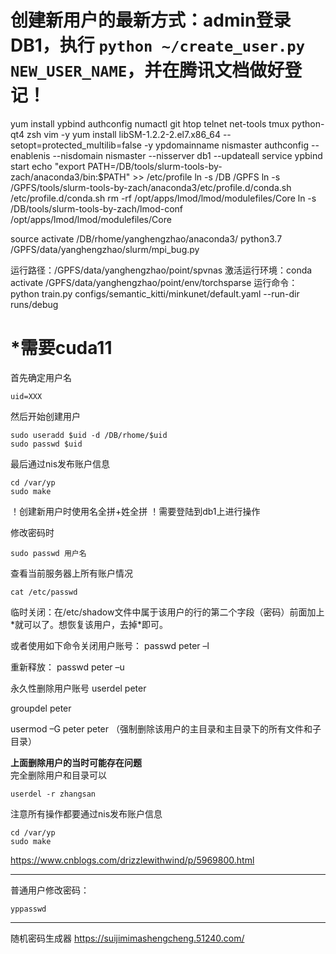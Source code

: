 # 创建新用户的最新方式：admin登录DB1，执行 `python ~/create_user.py NEW_USER_NAME`，并在腾讯文档做好登记！
yum install ypbind authconfig numactl git htop telnet net-tools tmux python-qt4 zsh vim -y
yum install libSM-1.2.2-2.el7.x86_64 --setopt=protected_multilib=false -y
ypdomainname nismaster
authconfig  --enablenis --nisdomain nismaster --nisserver db1 --updateall
service ypbind start
echo "export PATH=/DB/tools/slurm-tools-by-zach/anaconda3/bin:$PATH" >> /etc/profile
ln -s /DB /GPFS
ln -s /GPFS/tools/slurm-tools-by-zach/anaconda3/etc/profile.d/conda.sh /etc/profile.d/conda.sh
rm -rf /opt/apps/lmod/lmod/modulefiles/Core
ln -s /DB/tools/slurm-tools-by-zach/lmod-conf /opt/apps/lmod/lmod/modulefiles/Core

 source activate /DB/rhome/yanghengzhao/anaconda3/
python3.7 /GPFS/data/yanghengzhao/slurm/mpi_bug.py

运行路径：/GPFS/data/yanghengzhao/point/spvnas
激活运行环境：conda activate /GPFS/data/yanghengzhao/point/env/torchsparse
运行命令： python train.py configs/semantic_kitti/minkunet/default.yaml --run-dir runs/debug

*需要cuda11
===============================================================

首先确定用户名
```
uid=XXX
```
然后开始创建用户
```shell
sudo useradd $uid -d /DB/rhome/$uid
sudo passwd $uid
```
最后通过nis发布账户信息
```
cd /var/yp
sudo make
```

！创建新用户时使用名全拼+姓全拼
！需要登陆到db1上进行操作

修改密码时
```
sudo passwd 用户名
```




查看当前服务器上所有账户情况
```
cat /etc/passwd

```



临时关闭：在/etc/shadow文件中属于该用户的行的第二个字段（密码）前面加上\*就可以了。想恢复该用户，去掉\*即可。

或者使用如下命令关闭用户账号：
passwd peter –l

重新释放：
passwd peter –u

永久性删除用户账号
userdel peter

groupdel peter

usermod –G peter peter   （强制删除该用户的主目录和主目录下的所有文件和子目录）

**上面删除用户的当时可能存在问题**   
完全删除用户和目录可以
```
userdel -r zhangsan
```



注意所有操作都要通过nis发布账户信息
```
cd /var/yp
sudo make
```

https://www.cnblogs.com/drizzlewithwind/p/5969800.html

----

普通用户修改密码：
```
yppasswd
```
-------

随机密码生成器    https://suijimimashengcheng.51240.com/
